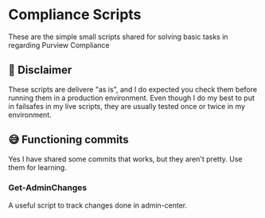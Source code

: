 # Compliance Scripts
These are the simple small scripts shared for solving basic tasks in regarding Purview Compliance

## 🚫 Disclaimer
These scripts are delivere "as is", and I do expected you check them before running them in a production environment.
Even though I do my best to put in failsafes in my live scripts, they are usually tested once or twice in my environment.

## 😅 Functioning commits
Yes I have shared some commits that works, but they aren't pretty. Use them for learning.

### Get-AdminChanges
A useful script to track changes done in admin-center.